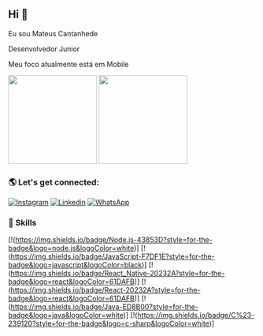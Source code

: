 ## Hi 👨

Eu sou Mateus Cantanhede

Desenvolvedor Junior

Meu foco atualmente está em Mobile

<div>
  <img height="180em" src="https://github-readme-stats.vercel.app/api?username=MateusCantanhede&show_icons=true&theme=radical"/>
  <img height="180em" src="https://github-readme-stats.vercel.app/api/top-langs/?username=MateusCantanhede&show_icons=true&theme=radical"/> 
<div/>
  
### 🌎 Let's get connected:
  
  [![Instagram](https://img.shields.io/badge/Instagram-E4405F?style=for-the-badge&logo=instagram&logoColor=white)](https://www.instagram.com/mateus.cantanhede/)
  [![Linkedin](https://img.shields.io/badge/LinkedIn-0077B5?style=for-the-badge&logo=linkedin&logoColor=white)](https://www.linkedin.com/in/mateus-cantanhede-618764104/)
  [![WhatsApp](https://img.shields.io/badge/WhatsApp-25D366?style=for-the-badge&logo=whatsapp&logoColor=white)](https://wa.me/5598991386238)
  <br>
  
### 🚀 Skills
  [!(https://img.shields.io/badge/Node.js-43853D?style=for-the-badge&logo=node.js&logoColor=white)]
  [!(https://img.shields.io/badge/JavaScript-F7DF1E?style=for-the-badge&logo=javascript&logoColor=black)]
  [!(https://img.shields.io/badge/React_Native-20232A?style=for-the-badge&logo=react&logoColor=61DAFB)]
  [!(https://img.shields.io/badge/React-20232A?style=for-the-badge&logo=react&logoColor=61DAFB)]
  [!(https://img.shields.io/badge/Java-ED8B00?style=for-the-badge&logo=java&logoColor=white)]
  [!(https://img.shields.io/badge/C%23-239120?style=for-the-badge&logo=c-sharp&logoColor=white)]
